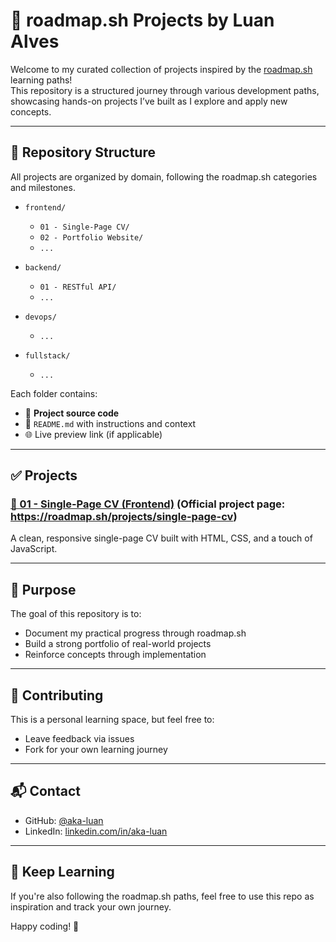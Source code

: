# 🚀 roadmap.sh Projects by Luan Alves

Welcome to my curated collection of projects inspired by the [roadmap.sh](https://roadmap.sh) learning paths!  
This repository is a structured journey through various development paths, showcasing hands-on projects I’ve built as I explore and apply new concepts.

---

## 📁 Repository Structure

All projects are organized by domain, following the roadmap.sh categories and milestones.

* `frontend/`

  * `01 - Single-Page CV/`
  * `02 - Portfolio Website/`
  * `...`
* `backend/`

  * `01 - RESTful API/`
  * `...`
* `devops/`

  * `...`
* `fullstack/`

  * `...`

Each folder contains:

- 🧠 **Project source code**
- 📄 `README.md` with instructions and context
- 🌐 Live preview link (if applicable)

---

## ✅ Projects

### [📄 01 - Single-Page CV (Frontend)](https://github.com/aka-luan/roadmap.sh-projects/tree/main/frontend/01%20-%20Single-Page%20CV) (Official project page: https://roadmap.sh/projects/single-page-cv)

A clean, responsive single-page CV built with HTML, CSS, and a touch of JavaScript.

---

## 📌 Purpose

The goal of this repository is to:

- Document my practical progress through roadmap.sh
- Build a strong portfolio of real-world projects
- Reinforce concepts through implementation

---

## 🤝 Contributing

This is a personal learning space, but feel free to:
- Leave feedback via issues
- Fork for your own learning journey

---

## 📬 Contact

- GitHub: [@aka-luan](https://github.com/aka-luan)
- LinkedIn: [linkedin.com/in/aka-luan](https://linkedin.com/in/aka-luan) 

---

## 🌱 Keep Learning

If you're also following the roadmap.sh paths, feel free to use this repo as inspiration and track your own journey.

Happy coding! 🚀
